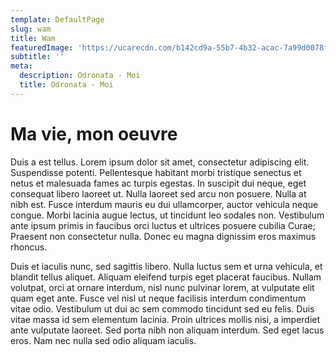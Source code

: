 ```yaml
---
template: DefaultPage
slug: wam
title: Wam
featuredImage: 'https://ucarecdn.com/b142cd9a-55b7-4b32-acac-7a99d0078f3e/'
subtitle: ''
meta:
  description: Odronata - Moi
  title: Odronata - Moi
---
```


# Ma vie, mon oeuvre

Duis a est tellus. Lorem ipsum dolor sit amet, consectetur adipiscing elit. Suspendisse potenti. Pellentesque habitant morbi tristique senectus et netus et malesuada fames ac turpis egestas. In suscipit dui neque, eget consequat libero laoreet ut. Nulla laoreet sed arcu non posuere. Nulla at nibh est. Fusce interdum mauris eu dui ullamcorper, auctor vehicula neque congue. Morbi lacinia augue lectus, ut tincidunt leo sodales non. Vestibulum ante ipsum primis in faucibus orci luctus et ultrices posuere cubilia Curae; Praesent non consectetur nulla. Donec eu magna dignissim eros maximus rhoncus.

Duis et iaculis nunc, sed sagittis libero. Nulla luctus sem et urna vehicula, et blandit tellus aliquet. Aliquam eleifend turpis eget placerat faucibus. Nullam volutpat, orci at ornare interdum, nisl nunc pulvinar lorem, at vulputate elit quam eget ante. Fusce vel nisl ut neque facilisis interdum condimentum vitae odio. Vestibulum ut dui ac sem commodo tincidunt sed eu felis. Duis vitae massa id sem elementum lacinia. Proin ultrices mollis nisi, a imperdiet ante vulputate laoreet. Sed porta nibh non aliquam interdum. Sed eget lacus eros. Nam nec nulla sed odio aliquam iaculis.
